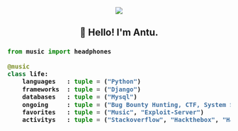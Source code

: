 <!-- Zero width character is used to put extra blank lines before and after code -->

<p align="center"><img src="https://i.giphy.com/RThN0hOS2GO4M.gif" /></p>

<h2 align="center">👋 Hello! I'm Antu.</h2>
<p align="center">
</p>
<h3>
    
```python
from music import headphones

@music
class life:
    languages   : tuple = ("Python")
    frameworks  : tuple = ("Django")
    databases   : tuple = ("Mysql")
    ongoing     : tuple = ("Bug Bounty Hunting, CTF, System Security")
    favorites   : tuple = ("Music", "Exploit-Server")
    activitys   : tuple = ("Stackoverflow", "Hackthebox", "Hackerone")

​
```
</h3>
